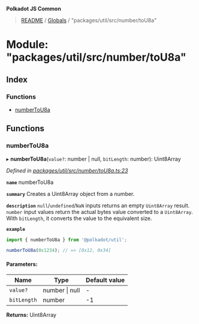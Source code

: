 **Polkadot JS Common**

> [README](../README.md) / [Globals](../globals.md) / "packages/util/src/number/toU8a"

# Module: "packages/util/src/number/toU8a"

## Index

### Functions

* [numberToU8a](_packages_util_src_number_tou8a_.md#numbertou8a)

## Functions

### numberToU8a

▸ **numberToU8a**(`value?`: number \| null, `bitLength`: number): Uint8Array

*Defined in [packages/util/src/number/toU8a.ts:23](https://github.com/polkadot-js/common/blob/30198d1a/packages/util/src/number/toU8a.ts#L23)*

**`name`** numberToU8a

**`summary`** Creates a Uint8Array object from a number.

**`description`** 
`null`/`undefined`/`NaN` inputs returns an empty `Uint8Array` result. `number` input values return the actual bytes value converted to a `Uint8Array`. With `bitLength`, it converts the value to the equivalent size.

**`example`** 
<BR>

```javascript
import { numberToU8a } from '@polkadot/util';

numberToU8a(0x1234); // => [0x12, 0x34]
```

#### Parameters:

Name | Type | Default value |
------ | ------ | ------ |
`value?` | number \| null | - |
`bitLength` | number | -1 |

**Returns:** Uint8Array
